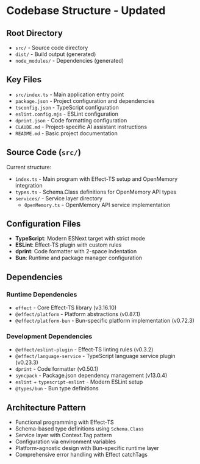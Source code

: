 # Codebase Structure - Updated

## Root Directory

- `src/` - Source code directory
- `dist/` - Build output (generated)
- `node_modules/` - Dependencies (generated)

## Key Files

- `src/index.ts` - Main application entry point
- `package.json` - Project configuration and dependencies
- `tsconfig.json` - TypeScript configuration
- `eslint.config.mjs` - ESLint configuration
- `dprint.json` - Code formatting configuration
- `CLAUDE.md` - Project-specific AI assistant instructions
- `README.md` - Basic project documentation

## Source Code (`src/`)

Current structure:

- `index.ts` - Main program with Effect-TS setup and OpenMemory integration
- `types.ts` - Schema.Class definitions for OpenMemory API types
- `services/` - Service layer directory
  - `OpenMemory.ts` - OpenMemory API service implementation

## Configuration Files

- **TypeScript**: Modern ESNext target with strict mode
- **ESLint**: Effect-TS plugin with custom rules
- **dprint**: Code formatter with 2-space indentation
- **Bun**: Runtime and package manager configuration

## Dependencies

### Runtime Dependencies

- `effect` - Core Effect-TS library (v3.16.10)
- `@effect/platform` - Platform abstractions (v0.87.1)
- `@effect/platform-bun` - Bun-specific platform implementation (v0.72.3)

### Development Dependencies

- `@effect/eslint-plugin` - Effect-TS linting rules (v0.3.2)
- `@effect/language-service` - TypeScript language service plugin (v0.23.3)
- `dprint` - Code formatter (v0.50.1)
- `syncpack` - Package.json dependency management (v13.0.4)
- `eslint` + `typescript-eslint` - Modern ESLint setup
- `@types/bun` - Bun type definitions

## Architecture Pattern

- Functional programming with Effect-TS
- Schema-based type definitions using `Schema.Class`
- Service layer with Context.Tag pattern
- Configuration via environment variables
- Platform-agnostic design with Bun-specific runtime layer
- Comprehensive error handling with Effect catchTags
